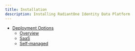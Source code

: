 ```yaml
---
title: Installation
description: Installing RadiantOne Identity Data Platform
---
```


- [Deployment Options](#)
  - [Overview](deployment-options.md)
  - [SaaS](/../../eoc/latest/environments/environment-overview/create-environments)
  - [Self-managed](self-managed.md)

